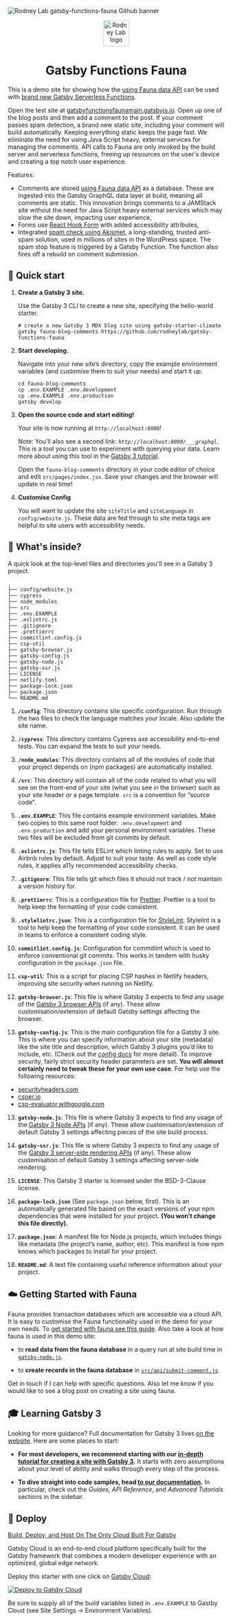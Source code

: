 <picture>
  <source srcset="./images/rodneylab-github-gatsby-functions-fauna.png" type="image/avif">
  <source srcset="./images/rodneylab-github-gatsby-functions-fauna.webp" type="image/webp">
  <img src="./images/rodneylab-github-gatsby-functions-fauna.png" alt="Rodney Lab gatsby-functions-fauna Github banner">
</picture>

<p align="center">
  <a aria-label="Open Rodney Lab site" href="https://rodneylab.com" rel="nofollow noopener noreferrer">
    <img alt="Rodney Lab logo" src="https://rodneylab.com/assets/icon.png" width="60" />
  </a>
</p>
<h1 align="center">
  Gatsby Functions Fauna
</h1>

This is a demo site for showing how the <a aria-label="Open the fauna website" href="https://fauna.com/">using Fauna data API</a> can be used with <a aria-label="Learn about Gatsby Functions" href="https://www.gatsbyjs.com/functions/">brand new Gatsby Serverless Functions</a>.

Open the test site at <a aria-label="OPen demo site" href="https://gatsbyfunctionsfaunamain.gatsbyjs.io/">gatsbyfunctionsfaunamain.gatsbyjs.io</a>. Open up one of the blog posts and then add a comment to the post. If your comment passes spam detection, a brand new static site, including your comment will build automatically. Keeping everything static keeps the page fast. We eliminate the need for using Java Script heavy, external services for managing the comments. API calls to Fauna are only invoked by the build server and serverless functions, freeing up resources on the user's device and creating a top notch user experience.

Features:

- Comments are stored <a aria-label="Open the fauna website" href="https://fauna.com/">using Fauna data API</a> as a database.  These are ingested into the Gatsby GraphQL data layer at build, meaning all comments are static.  This innovation brings comments to a JAMStack site without the need for Java Script heavy external services which may slow the site down, impacting user experience,
- Forms use <a aria-label="Meet React Hook Form" href="https://react-hook-form.com/">React Hook Form</a> with added accessibility attributes,
- Integrated <a aria-label="Learn more about Akismet" href="https://akismet.com/">spam check using Akismet</a>, a long-standing, trusted anti-spam solution, used in millions of sites in the WordPress space.  The spam stop feature is triggered by a Gatsby Function.  The function also fires off a rebuild on comment submission.

## 🚀 Quick start

1.  **Create a Gatsby 3 site.**

    Use the Gatsby 3 CLI to create a new site, specifying the hello-world starter.

    ```shell
    # create a new Gatsby 3 MDX blog site using gatsby-starter-climate
    gatsby fauna-blog-comments https://github.com/rodneylab/gatsby-functions-fauna
    ```

1.  **Start developing.**

    Navigate into your new site’s directory, copy the example environment variables (and customise them to suit your needs) and start it up.

    ```shell
    cd fauna-blog-comments
    cp .env.EXAMPLE .env.development
    cp .env.EXAMPLE .env.production
    gatsby develop
    ```

1.  **Open the source code and start editing!**

    Your site is now running at `http://localhost:8000`!

    Note: You'll also see a second link: _`http://localhost:8000/___graphql`_. This is a tool you can use to experiment with querying your data. Learn more about using this tool in the [Gatsby 3 tutorial](https://www.gatsbyjs.com/tutorial/part-five/#introducing-graphiql).

    Open the `fauna-blog-comments` directory in your code editor of choice and edit `src/pages/index.jsx`. Save your changes and the browser will update in real time!

4.  **Customise Config**

    You will want to update the site `siteTitle` and `siteLanguage` in `config/website.js`.  These data are fed through to site meta tags are helpful to site users with accessibility needs.

## 🧐 What's inside?

A quick look at the top-level files and directories you'll see in a Gatsby 3 project.

    .
    ├── config/website.js
    ├── cypress
    ├── node_modules
    ├── src
    ├── .env.EXAMPLE
    ├── .eslintrc.js
    ├── .gitignore
    ├── .prettierrc
    ├── commitlint.config.js
    ├── csp-util
    ├── gatsby-browser.js
    ├── gatsby-config.js
    ├── gatsby-node.js
    ├── gatsby-ssr.js
    ├── LICENSE
    ├── netlify.toml
    ├── package-lock.json
    ├── package.json
    └── README.md

1.  **`/config`**: This directory contains site specific configuration.  Run through the two files to check the language matches your locale.  Also update the site name.

1.  **`/cypress`**: This directory contains Cypress axe accessibility end-to-end tests.  You can expand the tests to suit your needs.

2.  **`/node_modules`**: This directory contains all of the modules of code that your project depends on (npm packages) are automatically installed.

3.  **`/src`**: This directory will contain all of the code related to what you will see on the front-end of your site (what you see in the browser) such as your site header or a page template. `src` is a convention for “source code”.

4.  **`.env.EXAMPLE`**: This file contains example environment variables.  Make two copies to this same root folder: `.env.development` and `.env.production` and add your personal environment variables.  These two files will be excluded from git commits by default.

5.  **`.eslintrc.js`**: This file tells ESLint which linting rules to apply.  Set to use Airbnb rules by default.  Adjust to suit your taste.  As well as code style rules, it applies a11y recommended accessibility checks.

6.  **`.gitignore`**: This file tells git which files it should not track / not maintain a version history for.

7.  **`.prettierrc`**: This is a configuration file for [Prettier](https://prettier.io/). Prettier is a tool to help keep the formatting of your code consistent.

8.  **`.stylelintrc.json`**: This is a configuration file for [StyleLint](https://stylelint.io/). Stylelint is a tool to help keep the formatting of your code consistent.  It can be used in teams to enforce a consistent coding style.

9.  **`commitlint.config.js`**: Configuration for commitlint which is used to enforce conventional git commits.  This works in tandem with husky configuration in the `package.json` file.

10.  **`csp-util`**: This is a script for placing CSP hashes in Netlify headers, improving site security when running on Netlify.

11.  **`gatsby-browser.js`**: This file is where Gatsby 3 expects to find any usage of the [Gatsby 3 browser APIs](https://www.gatsbyjs.com/docs/browser-apis/) (if any). These allow customisation/extension of default Gatsby settings affecting the browser.

12.  **`gatsby-config.js`**: This is the main configuration file for a Gatsby 3 site. This is where you can specify information about your site (metadata) like the site title and description, which Gatsby 3 plugins you’d like to include, etc. (Check out the [config docs](https://www.gatsbyjs.com/docs/gatsby-config/) for more detail).  To improve security, fairly strict security header parameters are set.  **You will almost certainly need to tweak these for your own use case**. For help use the following resources:

- <a aria-label="See security heading ratings and tips" href="https://securityheaders.com/" target="_blank" rel="nofollow noopener noreferrer">securityheaders.com</a>
- <a aria-label="See security heading tips" href="https://csper.io/"  target="_blank" rel="nofollow noopener noreferrer">csper.io</a>
- <a aria-label="Open the Google C S P evaluator tool" href="https://csp-evaluator.withgoogle.com/" target="_blank" rel="nofollow noopener noreferrer">csp-evaluator.withgoogle.com</a>

13.  **`gatsby-node.js`**: This file is where Gatsby 3 expects to find any usage of the [Gatsby&nbsp;3 Node APIs](https://www.gatsbyjs.com/docs/node-apis/) (if any). These allow customisation/extension of default Gatsby 3 settings affecting pieces of the site build process.

14.  **`gatsby-ssr.js`**: This file is where Gatsby 3 expects to find any usage of the [Gatsby&nbsp;3 server-side rendering APIs](https://www.gatsbyjs.com/docs/ssr-apis/) (if any). These allow customisation of default Gatsby 3 settings affecting server-side rendering.

15.  **`LICENSE`**: This Gatsby 3 starter is licensed under the BSD-3-Clause license.

17. **`package-lock.json`** (See `package.json` below, first). This is an automatically generated file based on the exact versions of your npm dependencies that were installed for your project. **(You won’t change this file directly).**

18. **`package.json`**: A manifest file for Node.js projects, which includes things like metadata (the project’s name, author, etc). This manifest is how npm knows which packages to install for your project.

19. **`README.md`**: A text file containing useful reference information about your project.

## ☁️ Getting Started with Fauna

Fauna provides transaction databases which are accessible via a cloud API.  It is easy to customise the Fauna functionality used in the demo for your own needs.  To <a aria-label="Open Fauna documentation" href="https://docs/fauna.com/fauna/current/drivers/javascript">get started with fauna see this guide</a>.  Also take a look at how fauna is used in this demo site:

- to **read data from the fauna database** in a query run at site build time in <a href="Jump to the gatsby-node.js file" href="https://github.com/rodneylab/gatsby-functions-fauna/blob/main/gatsby-node.js">`gatsby-node.js`</a>.

- to **create records in the fauna database** in <a aria-labe="Jump to the submit-commetn.js file" href="https://github.com/rodneylab/gatsby-functions-fauna/blob/main/src/api/submit-comment.js">`src/api/submit-comment.js`</a>.

Get in touch if I can help with specific questions.  Also let me know if you would like to see a blog post on creating a site using fauna.

## 🎓 Learning Gatsby 3

Looking for more guidance? Full documentation for Gatsby 3 lives [on the website](https://www.gatsbyjs.com/). Here are some places to start:

- **For most developers, we recommend starting with our [in-depth tutorial for creating a site with Gatsby 3](https://www.gatsbyjs.com/tutorial/).** It starts with zero assumptions about your level of ability and walks through every step of the process.

- **To dive straight into code samples, head [to our documentation](https://www.gatsbyjs.com/docs/).** In particular, check out the _Guides_, _API Reference_, and _Advanced Tutorials_ sections in the sidebar.

## 💫 Deploy

[Build, Deploy, and Host On The Only Cloud Built For Gatsby](https://www.gatsbyjs.com/cloud/)

Gatsby Cloud is an end-to-end cloud platform specifically built for the Gatsby framework that combines a modern developer experience with an optimized, global edge network.


Deploy this starter with one click on [Gatsby Cloud](https://www.gatsbyjs.com/dashboard/deploynow?url=https://github.com/rodneylab/gatsby-functions-fauna):

[<img src="https://www.gatsbyjs.com/deploynow.svg" alt="Deploy to Gatsby Cloud">](https://www.gatsbyjs.com/dashboard/deploynow?url=https://github.com/rodneylab/gatsby-functions-fauna)

Be sure to supply all of the build variables listed in `.env.EXAMPLE` to Gastby Cloud (see Site Settings -> Environment Variables).